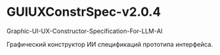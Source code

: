 # GUIUXConstrSpec-v2.0.4
Graphic-UI-UX-Constructor-Specification-For-LLM-AI

Графический конструктор ИИ спецификаций прототипа интерфейса.